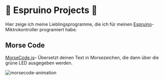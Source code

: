 # 🌈 Espruino Projects 🦄

Hier zeige ich meine Lieblingsprogramme, die ich für meinen [Espruino](https://www.espruino.com/MDBT42Q)-Miktrokontroller programiert habe.

## Morse Code
[MorseCode.js](https://github.com/JohannSofke/espruino-projects/blob/main/MorseCode/morsecode.js)– Übersetzt deinen Text in Morsezeichen, die dann über die grüne LED ausgegeben werden.

![morsecode-animation](https://github.com/JohannSofke/espruino-projects/blob/main/assets/morsecode-animation.gif?raw=true)

